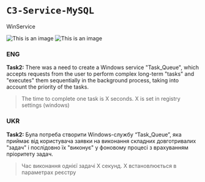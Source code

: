 # `C3-Service-MySQL`

 WinService
 
 ![This is an image](https://img.shields.io/badge/C%23-100%25-darkgreen) ![This is an image](https://img.shields.io/badge/version-1.0-lightblue)  
### ENG
**Task2:** There was a need to create a Windows service "Task_Queue", which accepts requests from the user to perform complex long-term "tasks" and "executes" them sequentially in the background process, taking into account the priority of the tasks.

> The time to complete one task is X seconds. X is set in registry settings (windows)

### UKR
**Task2:** Була потреба створити Windows-службу “Task_Queue”, яка приймає від користувача заявки на виконання складних довготривалих "задач" і послідовно їх "виконує" у фоновому процесі з врахуванням пріоритету задач. 
> Час виконання однієї задачі Х секунд. X встановлюється в параметрах реєстру 
